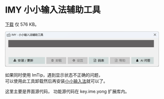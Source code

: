 # IMY 小小输入法辅助工具

[下载](dist/IMY.7z) 仅 576 KB。

![IMY 界面截图](screenshots/IMY.png)

如果同时使用 ImTip，遇到显示状态不正确的问题，  
可以使用此工具卸载然后再安装[小小输入法](https://yong.dgod.net)就可以了。

这里主要是界面源代码，
功能源代码在 key.ime.yong 扩展库内。